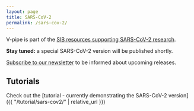 ```yaml
---
layout: page
title: SARS-CoV-2
permalink: /sars-cov-2/
---
```


V-pipe is part of the [SIB resources supporting SARS-CoV-2 research](https://www.sib.swiss/about-sib/news/10660-sib-resources-supporting-sars-cov-2-research).

**Stay tuned:** a special SARS-CoV-2 version will be published shortly.

[Subscribe to our newsletter](https://sympa.ethz.ch/sympa/subscribe/v-pipe-users) to be informed about upcoming releases.


## Tutorials

Check out the [tutorial - currently demonstrating the SARS-CoV-2 version]({{ "/tutorial/sars-cov2/" | relative_url }})
